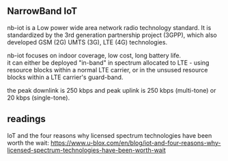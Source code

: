 NarrowBand IoT
-----------------------

nb-iot is a Low power wide area network radio technology standard.
It is standardized by the 3rd generation partnership project (3GPP), which also developed GSM (2G) UMTS (3G), LTE (4G) technologies. 

nb-iot focuses on indoor coverage, low cost, long battery life.  
it can either be deployed "in-band" in spectrum allocated to LTE - using resource blocks within a normal LTE carrier, 
or in the unsused resource blocks within a LTE carrier's guard-band.

the peak downlink is 250 kbps and peak uplink is 250 kbps (multi-tone) or 20 kbps (single-tone).


readings
-----------------

IoT and the four reasons why licensed spectrum technologies have been worth the wait: 
https://www.u-blox.com/en/blog/iot-and-four-reasons-why-licensed-spectrum-technologies-have-been-worth-wait  

